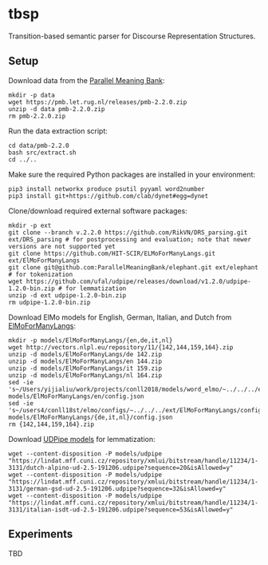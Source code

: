tbsp
====

Transition-based semantic parser for Discourse Representation Structures.

Setup
-----

Download data from the [Parallel Meaning Bank](https://pmb.let.rug.nl):

    mkdir -p data
    wget https://pmb.let.rug.nl/releases/pmb-2.2.0.zip
    unzip -d data pmb-2.2.0.zip
    rm pmb-2.2.0.zip

Run the data extraction script:

    cd data/pmb-2.2.0
    bash src/extract.sh
    cd ../..

Make sure the required Python packages are installed in your environment:

    pip3 install networkx produce psutil pyyaml word2number
    pip3 install git+https://github.com/clab/dynet#egg=dynet

Clone/download required external software packages:

    mkdir -p ext
    git clone --branch v.2.2.0 https://github.com/RikVN/DRS_parsing.git ext/DRS_parsing # for postprocessing and evaluation; note that newer versions are not supported yet
    git clone https://github.com/HIT-SCIR/ELMoForManyLangs.git ext/ElMoForManyLangs
    git clone git@github.com:ParallelMeaningBank/elephant.git ext/elephant # for tokenization
    wget https://github.com/ufal/udpipe/releases/download/v1.2.0/udpipe-1.2.0-bin.zip # for lemmatization
    unzip -d ext udpipe-1.2.0-bin.zip
    rm udpipe-1.2.0-bin.zip

Download ElMo models for English, German, Italian, and Dutch from
[ElMoForManyLangs](https://github.com/HIT-SCIR/ELMoForManyLangs):

    mkdir -p models/ElMoForManyLangs/{en,de,it,nl}
    wget http://vectors.nlpl.eu/repository/11/{142,144,159,164}.zip
    unzip -d models/ElMoForManyLangs/de 142.zip
    unzip -d models/ElMoForManyLangs/en 144.zip
    unzip -d models/ElMoForManyLangs/it 159.zip
    unzip -d models/ElMoForManyLangs/nl 164.zip
    sed -ie 's~/Users/yijialiu/work/projects/conll2018/models/word_elmo/~../../../ext/ElMoForManyLangs/configs/~' models/ElMoForManyLangs/en/config.json
    sed -ie 's~/users4/conll18st/elmo/configs/~../../../ext/ElMoForManyLangs/configs/~' models/ElMoForManyLangs/{de,it,nl}/config.json
    rm {142,144,159,164}.zip

Download [UDPipe models](http://ufal.mff.cuni.cz/udpipe/models) for lemmatization:

    wget --content-disposition -P models/udpipe "https://lindat.mff.cuni.cz/repository/xmlui/bitstream/handle/11234/1-3131/dutch-alpino-ud-2.5-191206.udpipe?sequence=20&isAllowed=y"
    wget --content-disposition -P models/udpipe "https://lindat.mff.cuni.cz/repository/xmlui/bitstream/handle/11234/1-3131/german-gsd-ud-2.5-191206.udpipe?sequence=32&isAllowed=y"
    wget --content-disposition -P models/udpipe "https://lindat.mff.cuni.cz/repository/xmlui/bitstream/handle/11234/1-3131/italian-isdt-ud-2.5-191206.udpipe?sequence=53&isAllowed=y"

Experiments
-----------

TBD
